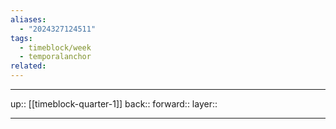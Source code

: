 ```yaml
---
aliases:
  - "2024327124511"
tags:
  - timeblock/week
  - temporalanchor
related:
---
```




***

up:: [[timeblock-quarter-1]]
back:: 
forward:: 
layer:: 

***
